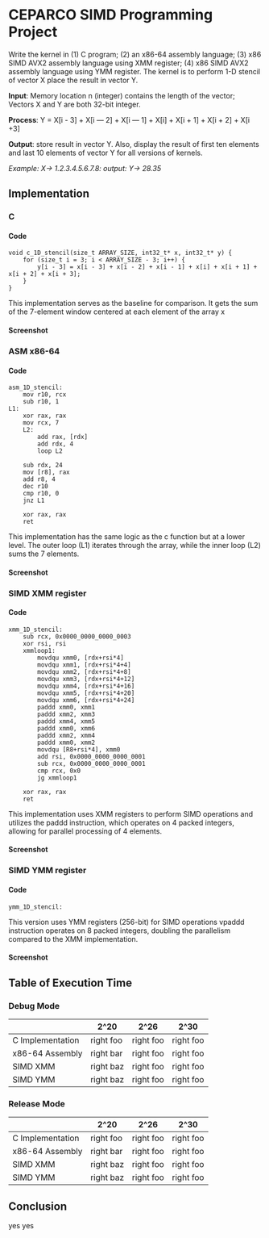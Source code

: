 # CEPARCO SIMD Programming Project
Write the kernel in (1) C program; (2) an x86-64 assembly language; (3) x86 SIMD AVX2 assembly language using XMM register; (4) x86 SIMD AVX2 assembly language using YMM register. The kernel is to perform 1-D stencil of vector X place the result in vector Y. 

**Input**: Memory location n (integer) contains the length of the vector; Vectors X and Y are both 32-bit integer. 

**Process**: Y = X[i - 3] + X[i — 2] + X[i — 1] + X[i] + X[i + 1] + X[i + 2]  + X[i +3] 

**Output**: store result in vector Y. Also, display the result of first ten elements and last 10 elements of vector Y for all versions of kernels.

*Example: X-> 1.2.3.4.5.6.7.8: output: Y-> 28.35*

## Implementation
### C
#### Code
```
void c_1D_stencil(size_t ARRAY_SIZE, int32_t* x, int32_t* y) {
    for (size_t i = 3; i < ARRAY_SIZE - 3; i++) {
        y[i - 3] = x[i - 3] + x[i - 2] + x[i - 1] + x[i] + x[i + 1] + x[i + 2] + x[i + 3];
    }
}
```
This implementation serves as the baseline for comparison. It gets the sum of the 7-element window centered at each element of the array x

#### Screenshot

### ASM x86-64
#### Code
```
asm_1D_stencil:
	mov r10, rcx
	sub r10, 1
L1:
	xor rax, rax
	mov rcx, 7
	L2: 
		add rax, [rdx]
		add rdx, 4
		loop L2

	sub rdx, 24
	mov [r8], rax
	add r8, 4
	dec r10
	cmp r10, 0
	jnz L1

	xor rax, rax
	ret
```
This implementation has the same logic as the c function but at a lower level. The outer loop (L1) iterates through the array, while the inner loop (L2) sums the 7 elements.

#### Screenshot

### SIMD XMM register
#### Code
```
xmm_1D_stencil:
	sub rcx, 0x0000_0000_0000_0003
	xor rsi, rsi
	xmmloop1:
		movdqu xmm0, [rdx+rsi*4]
		movdqu xmm1, [rdx+rsi*4+4]
		movdqu xmm2, [rdx+rsi*4+8]
		movdqu xmm3, [rdx+rsi*4+12]
		movdqu xmm4, [rdx+rsi*4+16]
		movdqu xmm5, [rdx+rsi*4+20]
		movdqu xmm6, [rdx+rsi*4+24]
		paddd xmm0, xmm1
		paddd xmm2, xmm3
		paddd xmm4, xmm5
		paddd xmm0, xmm6
		paddd xmm2, xmm4
		paddd xmm0, xmm2
		movdqu [R8+rsi*4], xmm0
		add rsi, 0x0000_0000_0000_0001
		sub rcx, 0x0000_0000_0000_0001
		cmp rcx, 0x0
		jg xmmloop1

	xor rax, rax
	ret
```
This implementation uses XMM registers to perform SIMD operations and utilizes the paddd instruction, which operates on 4 packed integers, allowing for parallel processing of 4 elements.

#### Screenshot

### SIMD YMM register
#### Code
```
ymm_1D_stencil:
```
This version uses YMM registers (256-bit) for SIMD operations vpaddd instruction operates on 8 packed integers, doubling the parallelism compared to the XMM implementation.

#### Screenshot

## Table of Execution Time
### Debug Mode
|   | 2^20 | 2^26 | 2^30 |
| ------------- |-------------|------------- |------------- |
| C Implementation | right foo     | right foo     | right foo     |
| x86-64 Assembly | right bar     | right foo     | right foo     |
| SIMD XMM | right baz     | right foo     | right foo     |
| SIMD YMM | right baz     | right foo     | right foo     |

### Release Mode
|   | 2^20 | 2^26 | 2^30 |
| ------------- |-------------|------------- |------------- |
| C Implementation | right foo     | right foo     | right foo     |
| x86-64 Assembly | right bar     | right foo     | right foo     |
| SIMD XMM | right baz     | right foo     | right foo     |
| SIMD YMM | right baz     | right foo     | right foo     |

## Conclusion
yes yes

